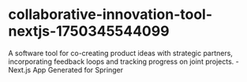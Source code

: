 # collaborative-innovation-tool-nextjs-1750345544099
A software tool for co-creating product ideas with strategic partners, incorporating feedback loops and tracking progress on joint projects. - Next.js App Generated for Springer
